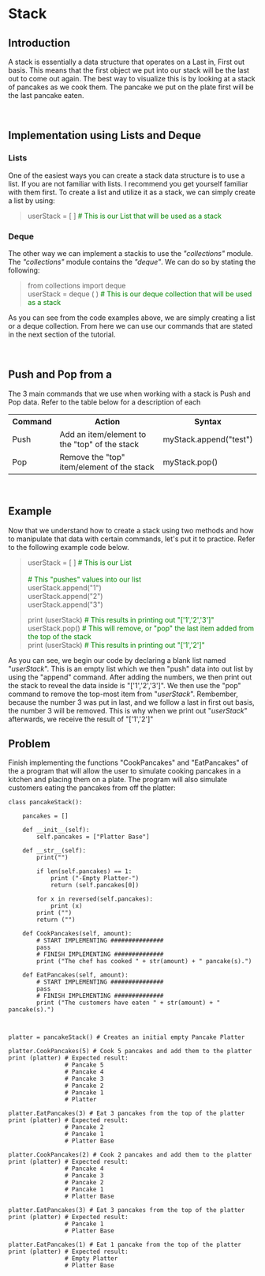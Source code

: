 # Stack

## Introduction
A stack is essentially a data structure that operates on a Last in, First out basis.  This means that the first object we put into our stack will be the last out to come out again.  The best way to visualize this is by looking at a stack of pancakes as we cook them.  The pancake we put on the plate first will be the last pancake eaten.

<br>

## Implementation using Lists and Deque
### Lists
One of the easiest ways you can create a stack data structure is to use a list. If you are not familiar with lists. I recommend you get yourself familiar with them first.  To create a list and utilize it as a stack, we can simply create a list by using:

> userStack = [ ]   <font color="green"># This is our List that will be used as a stack</font>



### Deque
The other way we can implement a stackis to use the *"collections"* module. The *"collections"* module contains the *"deque"*. We can do so by stating the following:
> from collections import deque <br>
> userStack = deque ( )   <font color="green"># This is our deque collection that will be used as a stack</font>

As you can see from the code examples above, we are simply creating a list or a deque collection. From here we can use our commands that are stated in the next section of the tutorial.

<br>


## Push and Pop from a 
The 3 main commands that we use when working with a stack is Push and Pop data. Refer to the table below for a description of each

<table>
    <tr>
        <th>Command</th>
        <th>Action</th>
        <th>Syntax</th>
    </tr>
    <tr>
        <td>Push</td>
        <td>Add an item/element to the "top" of the stack</td>
        <td>myStack.append("test")</td>
    </tr>
    <tr>
        <td>Pop</td>
        <td>Remove the "top" item/element of the stack</td>
        <td>myStack.pop()</td>
    </tr>
    
</table>

<br>

## Example

Now that we understand how to create a stack using two methods and how to manipulate that data with certain commands, let's put it to practice.  Refer to the following example code below.

> userStack = [ ]   <font color="green"># This is our List</font>
><br>
><br>
><font color="green"># This "pushes" values into our list</font><br>
> userStack.append("1") <br>
> userStack.append("2") <br>
> userStack.append("3") <br>
>
> print (userStack) <font color="green"># This results in printing out "['1','2','3']"</font> <br>
> userStack.pop() <font color="green"># This will remove, or "pop" the last item  added from the top of the stack</font> <br>
> print (userStack) <font color="green"># This results in printing out "['1','2']"</font>
>

As you can see, we begin our code by declaring a blank list named "*userStack*". This is an empty list which we then "push" data into out list by using the "append" command.  After adding the numbers, we then print out the stack to reveal the data inside is "['1','2','3']".  We then use the "pop" command to remove the top-most item from "*userStack*".  Rembember, because the number 3 was put in last, and we follow a last in first out basis, the number 3 will be removed.  This is why when we print out "*userStack*" afterwards, we receive the result of "['1','2']"

## Problem
Finish implementing the functions "CookPancakes" and "EatPancakes" of the a program that will allow the user to simulate cooking pancakes in a kitchen and placing them on a plate. The program will also simulate customers eating the pancakes from off the platter:


    class pancakeStack():

        pancakes = []

        def __init__(self):
            self.pancakes = ["Platter Base"]

        def __str__(self):
            print("")

            if len(self.pancakes) == 1:
                print ("-Empty Platter-")
                return (self.pancakes[0])

            for x in reversed(self.pancakes):
                print (x)
            print ("")
            return ("")

        def CookPancakes(self, amount):
            # START IMPLEMENTING ###############
            pass
            # FINISH IMPLEMENTING ##############
            print ("The chef has cooked " + str(amount) + " pancake(s).")
        
        def EatPancakes(self, amount):
            # START IMPLEMENTING ###############
            pass
            # FINISH IMPLEMENTING ##############
            print ("The customers have eaten " + str(amount) + " pancake(s).")



    platter = pancakeStack() # Creates an initial empty Pancake Platter

    platter.CookPancakes(5) # Cook 5 pancakes and add them to the platter
    print (platter) # Expected result:
                    # Pancake 5
                    # Pancake 4
                    # Pancake 3
                    # Pancake 2
                    # Pancake 1
                    # Platter 

    platter.EatPancakes(3) # Eat 3 pancakes from the top of the platter
    print (platter) # Expected result:
                    # Pancake 2
                    # Pancake 1
                    # Platter Base

    platter.CookPancakes(2) # Cook 2 pancakes and add them to the platter
    print (platter) # Expected result:
                    # Pancake 4
                    # Pancake 3
                    # Pancake 2
                    # Pancake 1
                    # Platter Base

    platter.EatPancakes(3) # Eat 3 pancakes from the top of the platter
    print (platter) # Expected result:
                    # Pancake 1
                    # Platter Base

    platter.EatPancakes(1) # Eat 1 pancake from the top of the platter
    print (platter) # Expected result:
                    # Empty Platter
                    # Platter Base

